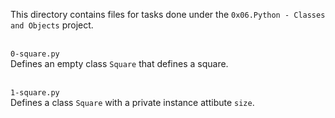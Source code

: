 This directory contains files for tasks done under the `0x06.Python - Classes and Objects` project.<br>

<br>`0-square.py`<br>
Defines an empty class `Square` that defines a square.


<br>`1-square.py`<br>
Defines a class `Square` with a private instance attibute `size`.
